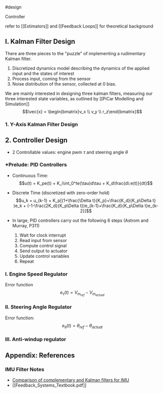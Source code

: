  #design

Controller 

refer to [[Estimators]] and [[Feedback Loops]] for theoretical background

## I. Kalman Filter Design

There are three pieces to the "puzzle" of implementing a rudimentary Kalman filter. 
1. Discretized dynamics model describing the dynamics of the applied input and the states of interest
2. Process input, coming from the sensor
3. Noise distribution of the sensor, collected at 0 bias.

We are mainly interested in designing three kalman filters, measuring our three interested state variables, as outlined by [[PiCar Modelling and Simulation]]
$$\vec{x} = \begin{bmatrix}v_x \\ v_y \\ r_z\end{bmatrix}$$

### 1. Y-Axis Kalman Filter Design


## 2. Controller Design

- 2 Controllable values: engine pwm $\tau$ and steering angle $\theta$ 

### *Prelude: PID Controllers
- Continuous Time:
$$u(t) = K_pe(t) + K_i\int_0^te(\tau)d\tau + K_d\frac{d\:e(t)}{dt}$$

- Discrete Time (discretized with zero-order hold)
$$u_k = u_{k-1} + K_p[(1+\frac{\Delta t}{K_p}+\frac{K_d}{K_p\Delta t} )e_k + (-1-\frac{2K_d}{K_p\Delta t})e_{k-1}+\frac{K_d}{K_p\Delta t}e_{k-2}]$$
- In large, PID controllers carry out the following 6 steps (Astrom and Murray, P311)
	1. Wait for clock interrupt
	2. Read input from sensor
	3. Compute control signal
	4. Send output to actuator
	5. Update control variables
	6. Repeat

### I. Engine Speed Regulator

Error function
$$e_\tau(t) = V_{m_{ref}} - V_{m_{actual}}$$


### II. Steering Angle Regulator

Error function:
$$e_\theta(t) = \theta_{ref} - \theta_{actual}$$

### III. Anti-windup regulator

## Appendix: References

### IMU Filter Notes
- [Comparison of complementary and Kalman filters for IMU](https://aip.scitation.org/doi/pdf/10.1063/1.5018520#:~:text=Since%20Kalman%20filter%20is%20a,the%20statistically%20most%20optimal%20value.)
- [[Feedback_Systems_Textbook.pdf]]

